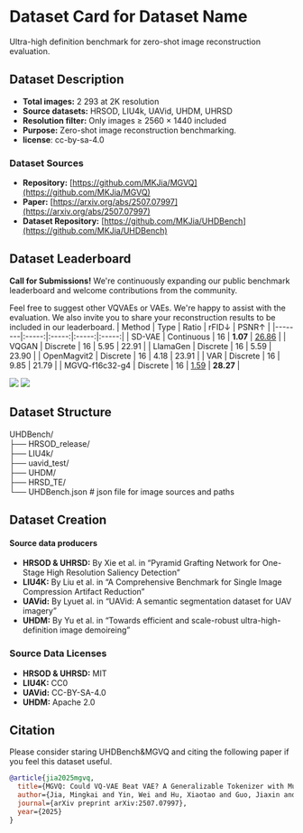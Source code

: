 
# Dataset Card for Dataset Name

<!-- Provide a quick summary of the dataset. -->
Ultra-high definition benchmark for zero-shot image reconstruction evaluation.


## Dataset Description

<!-- Provide a longer summary of what this dataset is. -->

- **Total images:** 2 293 at 2K resolution  
- **Source datasets:** HRSOD, LIU4k, UAVid, UHDM, UHRSD  
- **Resolution filter:** Only images ≥ 2560 × 1440 included  
- **Purpose:** Zero-shot image reconstruction benchmarking.
- **license**: cc-by-sa-4.0

### Dataset Sources

- **Repository:** [https://github.com/MKJia/MGVQ](https://github.com/MKJia/MGVQ)
- **Paper:** [https://arxiv.org/abs/2507.07997](https://arxiv.org/abs/2507.07997)
- **Dataset Repository:** [https://github.com/MKJia/UHDBench](https://github.com/MKJia/UHDBench)


## Dataset Leaderboard
**Call for Submissions!**
We're continuously expanding our public benchmark leaderboard and welcome contributions from the community.

Feel free to suggest other VQVAEs or VAEs. We're happy to assist with the evaluation. We also invite you to share your reconstruction results to be included in our leaderboard.
| Method | Type  | Ratio | rFID↓ | PSNR↑ |
|--------|:-----:|:-----:|:-----:|:-----:|
|  SD-VAE  | Continuous |  16  | **1.07**  | <ins>26.86</ins>  |
|  VQGAN  | Discrete |  16  | 5.95  | 22.91  |
|  LlamaGen  | Discrete |  16  | 5.59  | 23.90  |
|  OpenMagvit2  | Discrete |  16  | 4.18  | 23.91  |
|  VAR  | Discrete |  16  | 9.85  | 21.79  |
|  MGVQ-f16c32-g4  | Discrete |  16  | <ins>1.59</ins>  | **28.27**  |

<image src="./assets/recon_tab_3.jpg"/>
<image src="./assets/recon_qual.png"/>

## Dataset Structure

<!-- This section provides a description of the dataset fields, and additional information about the dataset structure such as criteria used to create the splits, relationships between data points, etc. -->

UHDBench/  
├── HRSOD_release/  
├── LIU4k/  
├── uavid_test/  
├── UHDM/  
├── HRSD_TE/  
└── UHDBench.json # json file for image sources and paths

## Dataset Creation

#### Source data producers

<!-- This section describes the people or systems who originally created the data. It should also include self-reported demographic or identity information for the source data creators if this information is available. -->
- **HRSOD & UHRSD:**
  By Xie et al. in “Pyramid Grafting Network for One-Stage High Resolution Saliency Detection” 
- **LIU4K:**
  By Liu et al. in “A Comprehensive Benchmark for Single Image Compression Artifact Reduction” 
- **UAVid:**
  By Lyuet al. in “UAVid: A semantic segmentation dataset for UAV imagery” 
- **UHDM:**
  By Yu et al. in “Towards efficient and scale-robust ultra-high-definition image demoireing”

### Source Data Licenses

- **HRSOD & UHRSD:** MIT
- **LIU4K:** CC0
- **UAVid:** CC-BY-SA-4.0
- **UHDM:** Apache 2.0


## Citation

<!-- If there is a paper or blog post introducing the dataset, the APA and Bibtex information for that should go in this section. -->
Please consider staring UHDBench&MGVQ and citing the following paper if you feel this dataset useful.  
```bibtex
@article{jia2025mgvq,
  title={MGVQ: Could VQ-VAE Beat VAE? A Generalizable Tokenizer with Multi-group Quantization},
  author={Jia, Mingkai and Yin, Wei and Hu, Xiaotao and Guo, Jiaxin and Guo, Xiaoyang and Zhang, Qian and Long, Xiao-Xiao and Tan, Ping},
  journal={arXiv preprint arXiv:2507.07997},
  year={2025}
}
```


